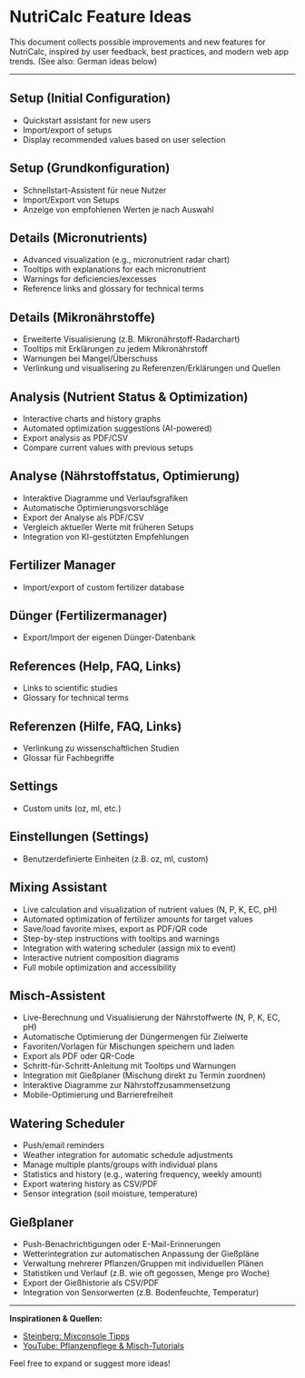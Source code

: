 # NutriCalc Feature Ideas


This document collects possible improvements and new features for NutriCalc, inspired by user feedback, best practices, and modern web app trends. (See also: German ideas below)

---

## Setup (Initial Configuration)
- Quickstart assistant for new users
- Import/export of setups
- Display recommended values based on user selection

## Setup (Grundkonfiguration)
- Schnellstart-Assistent für neue Nutzer
- Import/Export von Setups
- Anzeige von empfohlenen Werten je nach Auswahl

## Details (Micronutrients)
- Advanced visualization (e.g., micronutrient radar chart)
- Tooltips with explanations for each micronutrient
- Warnings for deficiencies/excesses
- Reference links and glossary for technical terms

## Details (Mikronährstoffe)
- Erweiterte Visualisierung (z.B. Mikronährstoff-Radarchart)
- Tooltips mit Erklärungen zu jedem Mikronährstoff
- Warnungen bei Mangel/Überschuss
- Verlinkung und visualisering zu Referenzen/Erklärungen und Quellen

## Analysis (Nutrient Status & Optimization)
- Interactive charts and history graphs
- Automated optimization suggestions (AI-powered)
- Export analysis as PDF/CSV
- Compare current values with previous setups

## Analyse (Nährstoffstatus, Optimierung)
- Interaktive Diagramme und Verlaufsgrafiken
- Automatische Optimierungsvorschläge
- Export der Analyse als PDF/CSV
- Vergleich aktueller Werte mit früheren Setups
- Integration von KI-gestützten Empfehlungen

## Fertilizer Manager
- Import/export of custom fertilizer database

## Dünger (Fertilizermanager)
- Export/Import der eigenen Dünger-Datenbank

## References (Help, FAQ, Links)
- Links to scientific studies
- Glossary for technical terms

## Referenzen (Hilfe, FAQ, Links)
- Verlinkung zu wissenschaftlichen Studien
- Glossar für Fachbegriffe

## Settings
- Custom units (oz, ml, etc.)

## Einstellungen (Settings)
- Benutzerdefinierte Einheiten (z.B. oz, ml, custom)

## Mixing Assistant
- Live calculation and visualization of nutrient values (N, P, K, EC, pH)
- Automated optimization of fertilizer amounts for target values
- Save/load favorite mixes, export as PDF/QR code
- Step-by-step instructions with tooltips and warnings
- Integration with watering scheduler (assign mix to event)
- Interactive nutrient composition diagrams
- Full mobile optimization and accessibility

## Misch-Assistent
- Live-Berechnung und Visualisierung der Nährstoffwerte (N, P, K, EC, pH)
- Automatische Optimierung der Düngermengen für Zielwerte
- Favoriten/Vorlagen für Mischungen speichern und laden
- Export als PDF oder QR-Code
- Schritt-für-Schritt-Anleitung mit Tooltips und Warnungen
- Integration mit Gießplaner (Mischung direkt zu Termin zuordnen)
- Interaktive Diagramme zur Nährstoffzusammensetzung
- Mobile-Optimierung und Barrierefreiheit

## Watering Scheduler
- Push/email reminders
- Weather integration for automatic schedule adjustments
- Manage multiple plants/groups with individual plans
- Statistics and history (e.g., watering frequency, weekly amount)
- Export watering history as CSV/PDF
- Sensor integration (soil moisture, temperature)

## Gießplaner
- Push-Benachrichtigungen oder E-Mail-Erinnerungen
- Wetterintegration zur automatischen Anpassung der Gießpläne
- Verwaltung mehrerer Pflanzen/Gruppen mit individuellen Plänen
- Statistiken und Verlauf (z.B. wie oft gegossen, Menge pro Woche)
- Export der Gießhistorie als CSV/PDF
- Integration von Sensorwerten (z.B. Bodenfeuchte, Temperatur)

---


**Inspirationen & Quellen:**
- [Steinberg: Mixconsole Tipps](https://www.steinberg.net/tutorials/5-mixconsole-tips-for-faster-mixing/)
- [YouTube: Pflanzenpflege & Misch-Tutorials](https://www.youtube.com/watch?v=gUD2G9nCc0k)

Feel free to expand or suggest more ideas!
